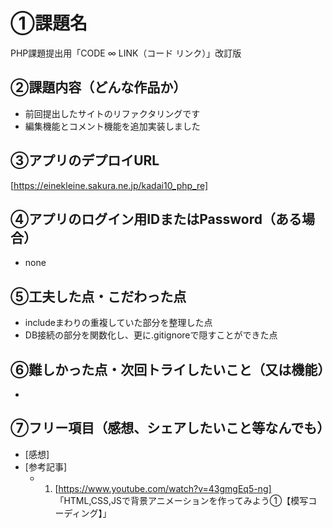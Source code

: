 # ①課題名
PHP課題提出用「CODE ∞ LINK（コード リンク）」改訂版

## ②課題内容（どんな作品か）
- 前回提出したサイトのリファクタリングです
- 編集機能とコメント機能を追加実装しました

## ③アプリのデプロイURL
[https://einekleine.sakura.ne.jp/kadai10_php_re]

## ④アプリのログイン用IDまたはPassword（ある場合）
- none

## ⑤工夫した点・こだわった点
- includeまわりの重複していた部分を整理した点
- DB接続の部分を関数化し、更に.gitignoreで隠すことができた点


## ⑥難しかった点・次回トライしたいこと（又は機能）
- 

## ⑦フリー項目（感想、シェアしたいこと等なんでも）
- [感想] 
- [参考記事]
  - 1. [https://www.youtube.com/watch?v=43gmgEq5-ng] 「HTML,CSS,JSで背景アニメーションを作ってみよう①【模写コーディング】」
